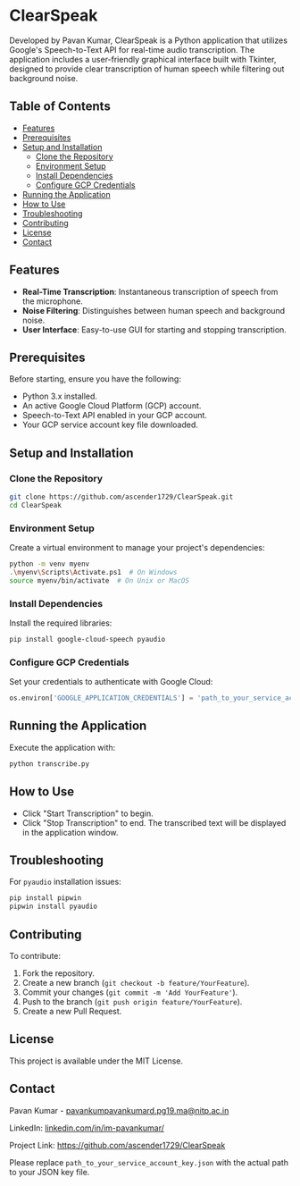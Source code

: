 # ClearSpeak

Developed by Pavan Kumar, ClearSpeak is a Python application that utilizes Google's Speech-to-Text API for real-time audio transcription. The application includes a user-friendly graphical interface built with Tkinter, designed to provide clear transcription of human speech while filtering out background noise.

## Table of Contents

- [Features](#features)
- [Prerequisites](#prerequisites)
- [Setup and Installation](#setup-and-installation)
  - [Clone the Repository](#clone-the-repository)
  - [Environment Setup](#environment-setup)
  - [Install Dependencies](#install-dependencies)
  - [Configure GCP Credentials](#configure-gcp-credentials)
- [Running the Application](#running-the-application)
- [How to Use](#how-to-use)
- [Troubleshooting](#troubleshooting)
- [Contributing](#contributing)
- [License](#license)
- [Contact](#contact)

## Features

- **Real-Time Transcription**: Instantaneous transcription of speech from the microphone.
- **Noise Filtering**: Distinguishes between human speech and background noise.
- **User Interface**: Easy-to-use GUI for starting and stopping transcription.

## Prerequisites

Before starting, ensure you have the following:

- Python 3.x installed.
- An active Google Cloud Platform (GCP) account.
- Speech-to-Text API enabled in your GCP account.
- Your GCP service account key file downloaded.

## Setup and Installation

### Clone the Repository


```bash
git clone https://github.com/ascender1729/ClearSpeak.git
cd ClearSpeak
```

### Environment Setup

Create a virtual environment to manage your project's dependencies:

```bash
python -m venv myenv
.\myenv\Scripts\Activate.ps1  # On Windows
source myenv/bin/activate  # On Unix or MacOS
```

### Install Dependencies

Install the required libraries:

```bash
pip install google-cloud-speech pyaudio
```

### Configure GCP Credentials

Set your credentials to authenticate with Google Cloud:

```python
os.environ['GOOGLE_APPLICATION_CREDENTIALS'] = 'path_to_your_service_account_key.json'
```

## Running the Application

Execute the application with:

```bash
python transcribe.py
```

## How to Use

- Click "Start Transcription" to begin.
- Click "Stop Transcription" to end. The transcribed text will be displayed in the application window.

## Troubleshooting

For `pyaudio` installation issues:

```bash
pip install pipwin
pipwin install pyaudio
```

## Contributing

To contribute:

1. Fork the repository.
2. Create a new branch (`git checkout -b feature/YourFeature`).
3. Commit your changes (`git commit -m 'Add YourFeature'`).
4. Push to the branch (`git push origin feature/YourFeature`).
5. Create a new Pull Request.

## License

This project is available under the MIT License.

## Contact

Pavan Kumar - pavankumpavankumard.pg19.ma@nitp.ac.in

LinkedIn: [linkedin.com/in/im-pavankumar/](https://www.linkedin.com/in/ascender1729)

Project Link: https://github.com/ascender1729/ClearSpeak

Please replace `path_to_your_service_account_key.json` with the actual path to your JSON key file.
